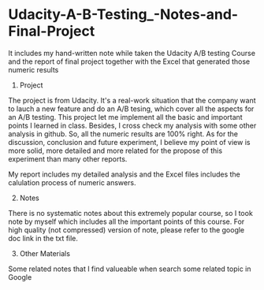 # Udacity-A-B-Testing_-Notes-and-Final-Project
  It includes my hand-written note while taken the Udacity A/B testing Course and the report of final project together with the Excel that generated those numeric results 

1. Project

  The project is from Udacity. It's a real-work situation that the company want to lauch a new feature and do an A/B tesing, which cover 
all the aspects for an A/B testing. This project let me implement all the basic and important points I learned in class. Besides, I cross
check my analysis with some other analysis in github. So, all the numeric results are 100% right. As for the discussion, 
conclusion and future experiment, I believe my point of view is more solid, more detailed and more related for the propose of this 
experiment than many other reports.

  My report includes my detailed analysis and the Excel files includes the calulation process of numeric answers.


2. Notes

  There is no systematic notes about this extremely popular course, so I took note by myself which includes all the important points of 
this course. For high quality (not compressed) version of note, please refer to the google doc link in the txt file.


3. Other Materials

  Some related notes that I find valueable when search some related topic in Google

